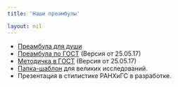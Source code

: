 ```yaml
---
title: 'Наши преамбулы'

layout: nil
---
```


* [Преамбула для души](https://github.com/FUlyankin/LaTeX/raw/master/preamble/soul_preamble.tex)
* [Преамбула по ГОСТ](https://github.com/FUlyankin/LaTeX/raw/master/preamble/My_gost_diploma.zip) (Версия от 25.05.17)
* [Методичка в ГОСТ](https://github.com/FUlyankin/LaTeX/raw/master/preamble/My_gost_metodichka.zip) (Версия от 25.05.17)
* [Папка-шаблон](https://github.com/FUlyankin/LaTeX/raw/master/Logi_2018/sem_4/Big_book.zip) для великих исследований.
* Презентация в стилистике РАНХиГС в разработке.

